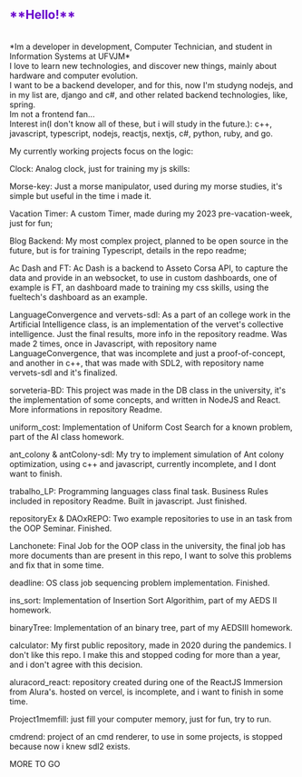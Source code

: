 <h2 style = color:#6600cc>**Hello!**</h2><br>
*Im a developer in development, Computer Technician, and student in Information Systems at UFVJM* <br>
I love to learn new technologies, and discover new things,  mainly about hardware and computer evolution.<br>
I want to be a backend developer, and for this, now I'm studyng nodejs, and in my list are, django and c#, and other related backend technologies, like, spring.<br>
 Im not a frontend fan...<br>
Interest in(I don't know all of these, but i will study in the future.):
c++, javascript, typescript, nodejs, reactjs, nextjs, c#, python, ruby, and go. 

My currently working projects focus on the logic: 

Clock: 
Analog clock, just for training my js skills:

Morse-key:
Just a morse manipulator, used during my morse studies, it's simple but useful in the time i made it.

Vacation Timer:
A custom Timer, made during my 2023 pre-vacation-week, just for fun;

Blog Backend:
My most complex project, planned to be open source in the future, but is for training Typescript, details in the repo readme;

Ac Dash and FT: 
Ac Dash is a backend to Asseto Corsa API, to capture the data and provide in an websocket, to use in custom dashboards, one of example is FT, an dashboard made to training my css skills, using the fueltech's dashboard as an example.

LanguageConvergence and vervets-sdl: As a part of an college work in the Artificial Intelligence class, is an implementation of the vervet's collective intelligence. Just the final results, more info in the repository readme. Was made 2 times, once in Javascript, with repository name LanguageConvergence, that was incomplete and just a proof-of-concept, and another in c++, that was made with SDL2, with repository name vervets-sdl and it's finalized.  

sorveteria-BD:
This project was made in the DB class in the university, it's the implementation of some concepts, and written in NodeJS and React. More informations in repository Readme.

uniform_cost: 
Implementation of Uniform Cost Search for a known problem, part of the AI class homework.

ant_colony & antColony-sdl:
My try to implement simulation of Ant colony optimization, using c++ and javascript, currently incomplete, and I dont want to finish.

trabalho_LP:
Programming languages class final task. Business Rules included in repository Readme. Built in javascript. Just finished.

repositoryEx & DAOxREPO:
Two example repositories to use in an task from the OOP Seminar. Finished.

Lanchonete:
Final Job for the OOP class in the university, the final job has more documents than are present in this repo, I want to solve this problems and fix that in some time.

deadline:
OS class job sequencing problem implementation. Finished.

ins_sort: 
Implementation of Insertion Sort Algorithim, part of my AEDS II homework.

binaryTree:
Implementation of an binary tree, part of my AEDSIII homework.

calculator: 
My first public repository, made in 2020 during the pandemics. I don't like this repo. I make this and stopped coding for more than a year, and i don't agree with this decision.

aluracord_react: repository created during one of the ReactJS Immersion from Alura's. hosted on vercel, is incomplete, and i want to finish in some time.

Project1memfill: just fill your computer memory, just for fun, try to run. 

cmdrend: project of an cmd renderer, to use in some projects, is stopped because now i knew sdl2 exists.




MORE TO GO



